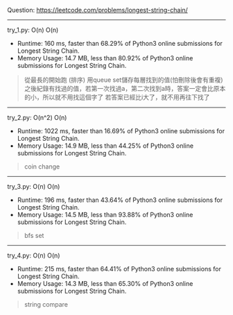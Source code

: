 Question: https://leetcode.com/problems/longest-string-chain/

---

try_1.py: O(n) O(n)

* Runtime: 160 ms, faster than 68.29% of Python3 online submissions for Longest String Chain.
* Memory Usage: 14.7 MB, less than 80.92% of Python3 online submissions for Longest String Chain.

> 從最長的開始跑 (排序)
> 用queue set儲存每層找到的值(怕刪除後會有重複)
> 之後紀錄有找過的值，若第一次找過a，第二次找到a時，答案一定會比原本的小，所以就不用找這個字了
> 若答案已經比i大了，就不用再往下找了

---

try_2.py: O(n^2) O(n)

* Runtime: 1022 ms, faster than 16.69% of Python3 online submissions for Longest String Chain.
* Memory Usage: 14.9 MB, less than 44.25% of Python3 online submissions for Longest String Chain.

> coin change

---

try_3.py: O(n) O(n)

* Runtime: 196 ms, faster than 43.64% of Python3 online submissions for Longest String Chain.
* Memory Usage: 14.5 MB, less than 93.88% of Python3 online submissions for Longest String Chain.

> bfs set

---

try_4.py: O(n) O(n)

* Runtime: 215 ms, faster than 64.41% of Python3 online submissions for Longest String Chain.
* Memory Usage: 14.3 MB, less than 65.30% of Python3 online submissions for Longest String Chain.

> string compare
